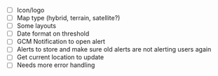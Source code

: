 - [ ] Icon/logo
- [ ] Map type (hybrid, terrain, satellite?)
- [ ] Some layouts
- [ ] Date format on threshold
- [ ] GCM Notification to open alert
- [ ] Alerts to store and make sure old alerts are not alerting users again
- [ ] Get current location to update
- [ ] Needs more error handling